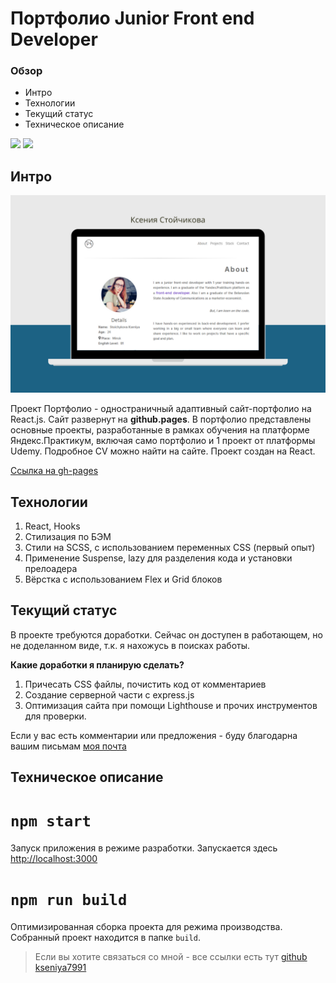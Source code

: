 # Портфолио Junior Front end Developer

### Обзор
* Интро
* Технологии
* Текущий статус
* Техническое описание

<img src="https://img.shields.io/github/commit-activity/w/kseniya7991/portfolio?style=for-the-badge">
<img src="https://img.shields.io/github/last-commit/kseniya7991/portfolio?style=for-the-badge">

## Интро
![alt text](readmefiles/portfoliok.png "Портфолио")

Проект Портфолио - одностраничный адаптивный сайт-портфолио на React.js. Сайт развернут на **github.pages**. В портфолио представлены основные проекты, разработанные в рамках обучения на платформе Яндекс.Практикум, включая само портфолио и 1 проект от платформы Udemy. Подробное CV можно найти на сайте. Проект создан на React.

[Ссылка на gh-pages](https://kseniya7991.github.io/portfolio/) 

## Технологии 

1. React, Hooks
2. Стилизация по БЭМ
3. Стили на SCSS, с использованием переменных CSS (первый опыт)
4. Применение Suspense, lazy  для разделения кода и установки прелоадера
5. Вёрстка с использованием Flex и  Grid блоков
## Текущий статус

В проекте требуются доработки. Сейчас он доступен в работающем, но не доделанном виде, т.к. я нахожусь в поисках работы. 

**Какие доработки я планирую сделать?**
1. Причесать CSS файлы, почистить код от комментариев
2. Создание серверной части с express.js 
3. Оптимизация сайта при помощи Lighthouse и прочих инструментов для проверки.

Если у вас есть комментарии или предложения - буду благодарна вашим письмам [моя почта](kseniya7991@gmail.com) 


## Техническое описание
# `npm start`

Запуск приложения в режиме разработки.
Запускается здесь [http://localhost:3000](http://localhost:3000) 
# `npm run build`

Оптимизированная сборка проекта для режима производства.
Собранный проект находится в папке `build`.

>Если вы хотите связаться со мной - все ссылки есть тут [github kseniya7991](https://github.com/kseniya7991) 


